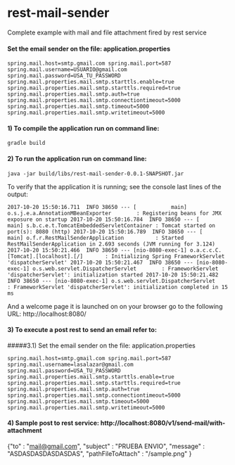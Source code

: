 # rest-mail-sender
Complete example with mail and file attachment fired by rest service

#### Set the email sender on the file: application.properties

`
spring.mail.host=smtp.gmail.com
spring.mail.port=587
spring.mail.username=USUARIO@gmail.com
spring.mail.password=USA_TU_PASSWORD
spring.mail.properties.mail.smtp.starttls.enable=true
spring.mail.properties.mail.smtp.starttls.required=true
spring.mail.properties.mail.smtp.auth=true
spring.mail.properties.mail.smtp.connectiontimeout=5000
spring.mail.properties.mail.smtp.timeout=5000
spring.mail.properties.mail.smtp.writetimeout=5000
`

#### 1) To compile the application run on command line:

`
gradle build
`

#### 2) To run the application run on command line:

`
java -jar build/libs/rest-mail-sender-0.0.1-SNAPSHOT.jar
`

To verify that the application it is running; see the console last lines of the output:

`
2017-10-20 15:50:16.711  INFO 38650 --- [           main] o.s.j.e.a.AnnotationMBeanExporter        : Registering beans for JMX exposure on startup
2017-10-20 15:50:16.784  INFO 38650 --- [           main] s.b.c.e.t.TomcatEmbeddedServletContainer : Tomcat started on port(s): 8080 (http)
2017-10-20 15:50:16.789  INFO 38650 --- [           main] o.f.r.RestMailSenderApplication          : Started RestMailSenderApplication in 2.693 seconds (JVM running for 3.124)
2017-10-20 15:50:21.466  INFO 38650 --- [nio-8080-exec-1] o.a.c.c.C.[Tomcat].[localhost].[/]       : Initializing Spring FrameworkServlet 'dispatcherServlet'
2017-10-20 15:50:21.467  INFO 38650 --- [nio-8080-exec-1] o.s.web.servlet.DispatcherServlet        : FrameworkServlet 'dispatcherServlet': initialization started
2017-10-20 15:50:21.482  INFO 38650 --- [nio-8080-exec-1] o.s.web.servlet.DispatcherServlet        : FrameworkServlet 'dispatcherServlet': initialization completed in 15 ms
`

And a welcome page it is launched on on your browser go to the following URL: http://localhost:8080/ 

#### 3) To execute a post rest to send an email refer to:

#####3.1) Set the email sender on the file: application.properties

`
spring.mail.host=smtp.gmail.com
spring.mail.port=587
spring.mail.username=lasalazar@gmail.com
spring.mail.password=USA_TU_PASSWORD
spring.mail.properties.mail.smtp.starttls.enable=true
spring.mail.properties.mail.smtp.starttls.required=true
spring.mail.properties.mail.smtp.auth=true
spring.mail.properties.mail.smtp.connectiontimeout=5000
spring.mail.properties.mail.smtp.timeout=5000
spring.mail.properties.mail.smtp.writetimeout=5000
`

#### 4) Sample post to rest service: http://localhost:8080/v1/send-mail/with-attachment

{"to" : "mail@gmail.com",
 "subject" : "PRUEBA ENVIO",
 "message"  : "ASDASDASDASDASDAS",
 "pathFileToAttach" : "/sample.png"
}